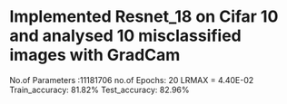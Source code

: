 # Implemented Resnet_18  on Cifar 10 and analysed 10 misclassified images with GradCam
 No.of Parameters :11181706
 no.of Epochs: 20
 LRMAX =  4.40E-02
 Train_accuracy: 81.82%
 Test_accuracy: 82.96%

